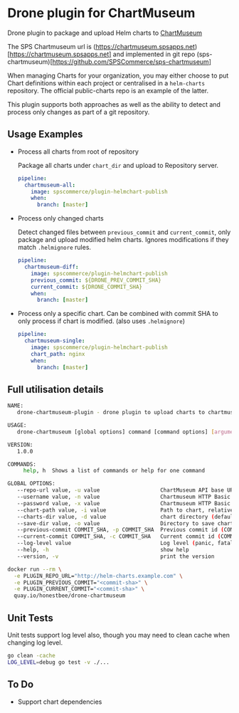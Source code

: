 # Drone plugin for ChartMuseum

Drone plugin to package and upload Helm charts to [ChartMuseum](https://github.com/kubernetes-helm/chartmuseum)

The SPS Chartmuseum url is (https://chartmuseum.spsapps.net)[https://chartmuseum.spsapps.net] and implemented in git repo (sps-chartmuseum)[https://github.com/SPSCommerce/sps-chartmuseum]

When managing Charts for your organization, you may either choose to put Chart definitions within each project or centralised in a `helm-charts` repository. The official public-charts repo is an example of the latter.

This plugin supports both approaches as well as the ability to detect and process only changes as part of a git repository.

## Usage Examples

- Process all charts from root of repository

  Package all charts under `chart_dir` and upload to Repository server.

  ```YAML
  pipeline:
    chartmuseum-all:
      image: spscommerce/plugin-helmchart-publish
      when:
        branch: [master]
  ```

- Process only changed charts

  Detect changed files between `previous_commit` and `current_commit`, only package and upload modified helm charts. Ignores modifications if they match `.helmignore` rules.

  ```YAML
  pipeline:
    chartmuseum-diff:
      image: spscommerce/plugin-helmchart-publish
      previous_commit: ${DRONE_PREV_COMMIT_SHA}
      current_commit: ${DRONE_COMMIT_SHA}
      when:
        branch: [master]
  ```

- Process only a specific chart. Can be combined with commit SHA to only process if chart is modified. (also uses `.helmignore`)

  ```YAML
  pipeline:
    chartmuseum-single:
      image: spscommerce/plugin-helmchart-publish
      chart_path: nginx
      when:
        branch: [master]
  ```


## Full utilisation details

```bash
NAME:
   drone-chartmuseum-plugin - drone plugin to upload charts to chartmuseum server

USAGE:
   drone-chartmuseum [global options] command [command options] [arguments...]

VERSION:
   1.0.0

COMMANDS:
     help, h  Shows a list of commands or help for one command

GLOBAL OPTIONS:
   --repo-url value, -u value                   ChartMuseum API base URL [$PLUGIN_REPO_URL, $REPO_URL]
   --username value, -n value                   Chartmuseum HTTP Basic auth username [$PLUGIN_REPO_USERNAME]
   --password value, -x value                   Chartmuseum HTTP Basic auth password [$PLUGIN_REPO_PASSWORD]
   --chart-path value, -i value                 Path to chart, relative to charts-dir [$PLUGIN_CHART_PATH, $CHART_PATH]
   --charts-dir value, -d value                 chart directory (default: "./") [$PLUGIN_CHARTS_DIR, $CHARTS_DIR]
   --save-dir value, -o value                   Directory to save chart packages (default: "uploads/") [$PLUGIN_SAVE_DIR, $SAVE_DIR]
   --previous-commit COMMIT_SHA, -p COMMIT_SHA  Previous commit id (COMMIT_SHA) [$PLUGIN_PREVIOUS_COMMIT, $PREVIOUS_COMMIT]
   --current-commit COMMIT_SHA, -c COMMIT_SHA   Current commit id (COMMIT_SHA) [$PLUGIN_CURRENT_COMMIT, $CURRENT_COMMIT]
   --log-level value                            Log level (panic, fatal, error, warn, info, or debug) (default: "error") [$PLUGIN_LOG_LEVEL, $LOG_LEVEL]
   --help, -h                                   show help
   --version, -v                                print the version
```

```bash
docker run --rm \
  -e PLUGIN_REPO_URL="http://helm-charts.example.com" \
  -e PLUGIN_PREVIOUS_COMMIT="<commit-sha>" \
  -e PLUGIN_CURRENT_COMMIT="<commit-sha>" \
  quay.io/honestbee/drone-chartmuseum
```

## Unit Tests

Unit tests support log level also, though you may need to clean cache when changing log level.

```bash
go clean -cache
LOG_LEVEL=debug go test -v ./...
```

## To Do

- Support chart dependencies
